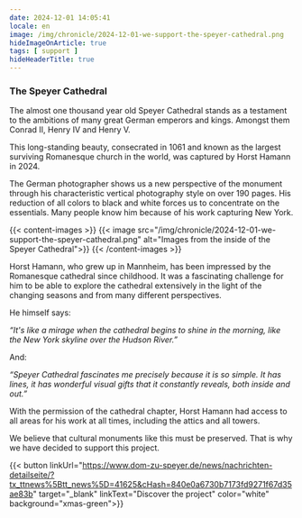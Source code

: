 ```yaml
---
date: 2024-12-01 14:05:41
locale: en
image: /img/chronicle/2024-12-01-we-support-the-speyer-cathedral.png
hideImageOnArticle: true
tags: [ support ]
hideHeaderTitle: true
---
```

### The Speyer Cathedral

The almost one thousand year old Speyer Cathedral stands as a testament to the ambitions of many great German emperors and kings. Amongst them Conrad II, Henry IV and Henry V.

This long-standing beauty, consecrated in 1061 and known as the largest surviving Romanesque church in the world, was captured by Horst Hamann in 2024.

The German photographer shows us a new perspective of the monument through his characteristic vertical photography style on over 190 pages. His reduction of all colors to black and white forces us to concentrate on the essentials. Many people know him because of his work capturing New York.

{{< content-images >}}
    {{< image src="/img/chronicle/2024-12-01-we-support-the-speyer-cathedral.png" alt="Images from the inside of the Speyer Cathedral">}}
{{< /content-images >}}


Horst Hamann, who grew up in Mannheim, has been impressed by the Romanesque cathedral since childhood. It was a fascinating challenge for him to be able to explore the cathedral extensively in the light of the changing seasons and from many different perspectives.

He himself says:

*“It's like a mirage when the cathedral begins to shine in the morning, like the New York skyline over the Hudson River.”*

And:

*“Speyer Cathedral fascinates me precisely because it is so simple. It has lines, it has wonderful visual gifts that it constantly reveals, both inside and out.”*

With the permission of the cathedral chapter, Horst Hamann had access to all areas for his work at all times, including the attics and all towers.

We believe that cultural monuments like this must be preserved. That is why we have decided to support this project.

{{< button linkUrl="https://www.dom-zu-speyer.de/news/nachrichten-detailseite/?tx_ttnews%5Btt_news%5D=41625&cHash=840e0a6730b7173fd9271f67d35ae83b" target="_blank" linkText="Discover the project" color="white" background="xmas-green">}}